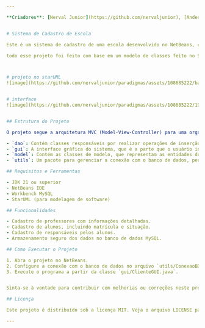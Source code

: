 ```yaml
---

**Criadores**: [Nerval Junior](https://github.com/nervaljunior), [Anderson](https://github.com/pimenta10) e [franklin](https://github.com/fraklin069) 


# Sistema de Cadastro de Escola

Este é um sistema de cadastro de uma escola desenvolvido no NetBeans, com uma interface gráfica intuitiva criada através da ferramenta de design do NetBeans. O sistema permite cadastrar professores, alunos e responsáveis pelos alunos, armazenando os dados em um banco de dados MySQL usando o Workbench.

todo esse projeto foi feito com base em um modelo de classes feito no StarUML, o qual ireei apresentar dia 10 d enovembro



# projeto no starUML
![image](https://github.com/nervaljunior/paradigmas/assets/108685222/ba674bdb-1c0f-4ac3-9c48-3c7f07d6a511)


# interface
![image](https://github.com/nervaljunior/paradigmas/assets/108685222/19c260b2-9967-4f33-b75a-e87b4d25bfc7)


## Estrutura do Projeto

O projeto segue a arquitetura MVC (Model-View-Controller) para uma organização clara e eficiente do código. A estrutura do projeto é dividida em pacotes:

- `dao`: Contém classes responsáveis por realizar operações de inserção, seleção, atualização e exclusão no banco de dados.
- `gui`: A interface gráfica do sistema, que é a parte que o usuário interage. Aqui, é possível cadastrar e visualizar professores, alunos e responsáveis.
- `model`: Contém as classes de modelo, que representam as entidades do sistema. Isso inclui as classes Aluno, Professor, Cliente (responsável), Disciplina, Pessoa, Situação e Turma.
- `utils`: Um pacote para gerenciar a conexão com o banco de dados, permitindo uma separação clara das responsabilidades.

## Requisitos e Ferramentas

- JDK 21 ou superior
- NetBeans IDE
- Workbench MySQL
- StarUML (para modelagem de software)

## Funcionalidades

- Cadastro de professores com informações detalhadas.
- Cadastro de alunos, incluindo matrícula e situação.
- Cadastro de responsáveis pelos alunos.
- Armazenamento seguro dos dados no banco de dados MySQL.

## Como Executar o Projeto

1. Abra o projeto no NetBeans.
2. Configure a conexão com o banco de dados no arquivo `utils/ConexaoBD.java`.
3. Execute o programa a partir da classe `gui/ClienteGUI.java`.


Sinta-se à vontade para contribuir com melhorias ou correções neste projeto. Basta criar um fork, fazer as alterações desejadas e enviar um pull request.

## Licença

Este projeto é distribuído sob a licença MIT. Veja o arquivo LICENSE para obter mais detalhes.

---
```


